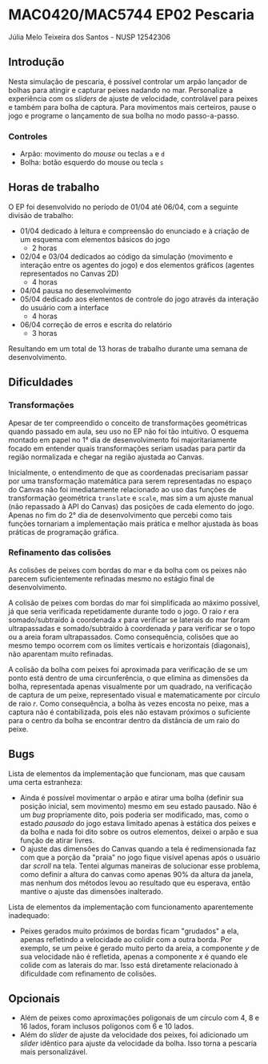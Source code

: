 # MAC0420/MAC5744 EP02 Pescaria
Júlia Melo Teixeira dos Santos - NUSP 12542306

## Introdução
Nesta simulação de pescaria, é possível controlar um arpão lançador de bolhas para atingir e capturar peixes nadando no mar.
Personalize a experiência com os _sliders_ de ajuste de velocidade, controlável para peixes e também para bolha de captura.
Para movimentos mais certeiros, pause o jogo e programe o lançamento de sua bolha no modo passo-a-passo.

### Controles
- Arpão: movimento do _mouse_ ou teclas `a` e `d`
- Bolha: botão esquerdo do mouse ou tecla `s`

## Horas de trabalho
O EP foi desenvolvido no período de 01/04 até 06/04, com a seguinte divisão de trabalho:

- 01/04 dedicado à leitura e compreensão do enunciado e à criação de um esquema com elementos básicos do jogo
    - 2 horas
- 02/04 e 03/04 dedicados ao código da simulação (movimento e interação entre os agentes do jogo) e dos elementos gráficos (agentes representados no Canvas 2D)
    - 4 horas
- 04/04 pausa no desenvolvimento
- 05/04 dedicado aos elementos de controle do jogo através da interação do usuário com a interface
    - 4 horas
- 06/04 correção de erros e escrita do relatório
    - 3 horas

Resultando em um total de 13 horas de trabalho durante uma semana de desenvolvimento.

## Dificuldades
### Transformações
Apesar de ter compreendido o conceito de transformações geométricas quando passado em aula, seu uso no EP não foi tão intuitivo. O esquema montado em papel no 1° dia de desenvolvimento foi majoritariamente focado em entender quais transformações seriam usadas para partir da região normalizada e chegar na região ajustada ao Canvas.

Inicialmente, o entendimento de que as coordenadas precisariam passar por uma transformação matemática para serem representadas no espaço do Canvas não foi imediatamente relacionado ao uso das funções de transformação geométrica `translate` e `scale`, mas sim a um ajuste manual (não repassado à API do Canvas) das posições de cada elemento do jogo. Apenas no fim do 2° dia de desenvolvimento que percebi como tais funções tornariam a implementação mais prática e melhor ajustada às boas práticas de programação gráfica.

### Refinamento das colisões
As colisões de peixes com bordas do mar e da bolha com os peixes não parecem suficientemente refinadas mesmo no estágio final de desenvolvimento.

A colisão de peixes com bordas do mar foi simplificada ao máximo possível, já que seria verificada repetidamente durante todo o jogo. O raio _r_ era somado/subtraído à coordenada _x_ para verificar se laterais do mar foram ultrapassadas e somado/subtraído à coordenada _y_ para verificar se o topo ou a areia foram ultrapassados. Como consequência, colisões que ao mesmo tempo ocorrem com os limites verticais e horizontais (diagonais), não aparentam muito refinadas.

A colisão da bolha com peixes foi aproximada para verificação de se um ponto está dentro de uma circunferência, o que elimina as dimensões da bolha, representada apenas visualmente por um quadrado, na verificação de captura de um peixe, representado visual e matematicamente por círculo de raio _r_. Como consequência, a bolha às vezes encosta no peixe, mas a captura não é contabilizada, pois eles não estavam próximos o suficiente para o centro da bolha se encontrar dentro da distância de um raio do peixe.

## Bugs
Lista de elementos da implementação que funcionam, mas que causam uma certa estranheza:

- Ainda é possível movimentar o arpão e atirar uma bolha (definir sua posição inicial, sem movimento) mesmo em seu estado pausado. Não é um _bug_ propriamente dito, pois poderia ser modificado, mas, como o estado _pausado_ do jogo estava limitado apenas à estática dos peixes e da bolha e nada foi dito sobre os outros elementos, deixei o arpão e sua função de atirar livres.
- O ajuste das dimensões do Canvas quando a tela é redimensionada faz com que a porção da "praia" no jogo fique visível apenas após o usuário dar _scroll_ na tela. Tentei algumas maneiras de solucionar esse problema, como definir a altura do canvas como apenas 90% da altura da janela, mas nenhum dos métodos levou ao resultado que eu esperava, então mantive o ajuste das dimensões inalterado.

Lista de elementos da implementação com funcionamento aparentemente inadequado:

- Peixes gerados muito próximos de bordas ficam "grudados" a ela, apenas refletindo a velocidade ao colidir com a outra borda. Por exemplo, se um peixe é gerado muito perto da areia, a componente _y_ de sua velocidade não é refletida, apenas a componente _x_ é quando ele colide com as laterais do mar. Isso está diretamente relacionado à dificuldade com refinamento de colisões.

## Opcionais
- Além de peixes como aproximações poligonais de um círculo com 4, 8 e 16 lados, foram inclusos polígonos com 6 e 10 lados.
- Além do _slider_ de ajuste da velocidade dos peixes, foi adicionado um _slider_ idêntico para ajuste da velocidade da bolha. Isso torna a pescaria mais personalizável.